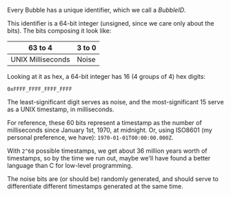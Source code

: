 Every Bubble has a unique identifier, which we call a _BubbleID_.

This identifier is a 64-bit integer (unsigned, since we care only about the bits).
The bits composing it look like:

| 63 to 4           | 3 to 0 |
| ----------------- | ------ |
| UNIX Milliseconds | Noise  |

Looking at it as hex, a 64-bit integer has 16 (4 groups of 4) hex digits:

```
0xFFFF_FFFF_FFFF_FFFF
```

The least-significant digit serves as noise, and the most-significant 15 serve
as a UNIX timestamp, in milliseconds.

For reference, these 60 bits represent a timestamp as the number of milliseconds since January 1st, 1970,
at midnight. Or, using ISO8601 (my personal preference, we have): `1970-01-01T00:00:00.000Z`.

With `2^60` possible timestamps, we get about 36 million years worth of timestamps, so by the time we run out,
maybe we'll have found a better language than C for low-level programming.

The noise bits are (or should be) randomly generated, and should serve to differentiate different timestamps
generated at the same time.
